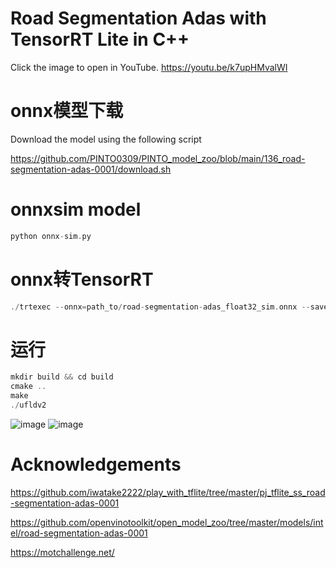 # Road Segmentation Adas with TensorRT Lite in C++
Click the image to open in YouTube. https://youtu.be/k7upHMvalWI

# onnx模型下载
Download the model using the following script

https://github.com/PINTO0309/PINTO_model_zoo/blob/main/136_road-segmentation-adas-0001/download.sh

# onnxsim model
```C++
python onnx-sim.py
```

# onnx转TensorRT
```C++
./trtexec --onnx=path_to/road-segmentation-adas_float32_sim.onnx --saveEngine=path_to/road-segmentation-adas_float32_sim.engine
```

# 运行
```C++
mkdir build && cd build
cmake ..
make
./ufldv2
```

![image](https://github.com/yhwang-hub/dl_model_deploy/blob/master/road-segmentation-adas_TensorRT/roadSeg1.jpg)
![image](https://github.com/yhwang-hub/dl_model_deploy/blob/master/road-segmentation-adas_TensorRT/roadSeg2.jpg)

# Acknowledgements

https://github.com/iwatake2222/play_with_tflite/tree/master/pj_tflite_ss_road-segmentation-adas-0001

https://github.com/openvinotoolkit/open_model_zoo/tree/master/models/intel/road-segmentation-adas-0001

https://motchallenge.net/